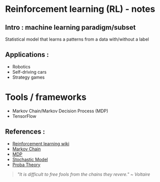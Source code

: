 # Reinforcement learning (RL) - notes

## Intro : machine learning paradigm/subset

Statistical model that learns a patterns from a data with/without a label

## Applications : 
- Robotics 
- Self-driving cars 
- Strategy games

# Tools / frameworks 
- Markov Chain/Markov Decision Process (MDP)
- TensorFlow


## References : 

- [Reinforcement learning wiki](https://en.wikipedia.org/wiki/Reinforcement_learning)
- [Markov Chain](https://en.wikipedia.org/wiki/Markov_chain)
- [MDP](https://en.wikipedia.org/wiki/Markov_decision_process)
- [Stochastic Model](https://en.wikipedia.org/wiki/Stochastic_process)
- [Proba Theory](https://en.wikipedia.org/wiki/Probability_theory)


> *"It is difficult to free fools from the chains they revere." ~ Voltaire*

